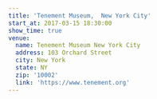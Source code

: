 ```yaml
---
title: 'Tenement Museum,  New York City'
start_at: 2017-03-15 18:30:00
show_time: true
venue:
  name: Tenement Museum New York City
  address: 103 Orchard Street
  city: New York
  state: NY
  zip: '10002'
  link: 'https://www.tenement.org'
---
```



